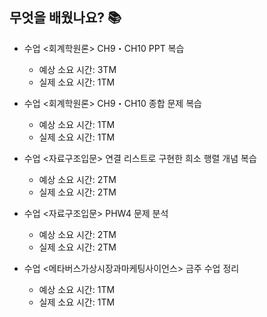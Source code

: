 ## 무엇을 배웠나요? 📚
- 수업 <회계학원론> CH9・CH10 PPT 복습
    - 예상 소요 시간: 3TM
    - 실제 소요 시간: 1TM

- 수업 <회계학원론> CH9・CH10 종합 문제 복습
    - 예상 소요 시간: 1TM
    - 실제 소요 시간: 1TM

- 수업 <자료구조입문> 연결 리스트로 구현한 희소 행렬 개념 복습
    - 예상 소요 시간: 2TM
    - 실제 소요 시간: 2TM

- 수업 <자료구조입문> PHW4 문제 분석
    - 예상 소요 시간: 2TM
    - 실제 소요 시간: 2TM

- 수업 <메타버스가상시장과마케팅사이언스> 금주 수업 정리
    - 예상 소요 시간: 1TM
    - 실제 소요 시간: 1TM